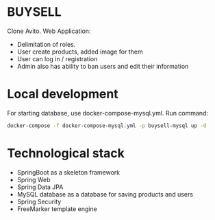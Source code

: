 # BUYSELL
Clone Avito. Web Application:
* Delimitation of roles.
* User create products, added image for them
* User can log in / registration
* Admin also has ability to ban users and edit their information

# Local development
For starting database, use docker-compose-mysql.yml. Run command:
```bash
docker-compose -f docker-compose-mysql.yml -p buysell-mysql up -d    
```

# Technological stack
- SpringBoot as a skeleton framework
- Spring Web
- Spring Data JPA
- MySQL database as a database for saving products and users
- Spring Security
- FreeMarker template engine

[//]: <> (https://www.youtube.com/playlist?list=PLMN3dELi3-VdVo8NGOYqaOLC2alq6ZmSh)
